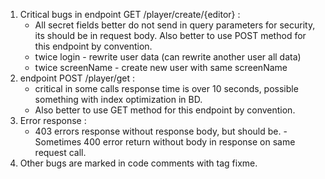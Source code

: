 1. Critical bugs in endpoint GET /player/create/{editor} :
   - All secret fields better do not send in query parameters for security, its should be in request body.
   Also better to use POST method for this endpoint by convention.
   - twice login - rewrite user data  (can rewrite another user all data)
   - twice screenName - create new user with same screenName
2. endpoint  POST /player/get :
   - critical in some calls response time is over 10 seconds, possible something with index optimization in BD.
   - Also better to use GET method for this endpoint by convention.
3. Error response :
   - 403 errors response without response body, but should be.
    -Sometimes 400 error return without body in response on same request call.
4. Other bugs are marked in code comments with tag fixme.
